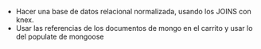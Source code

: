  - Hacer una base de datos relacional normalizada, usando los JOINS con knex.
 - Usar las referencias de los documentos de mongo en el carrito y usar lo del populate de mongoose

